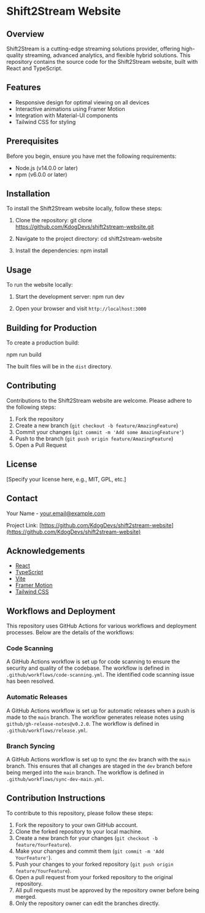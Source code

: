 # Shift2Stream Website

## Overview

Shift2Stream is a cutting-edge streaming solutions provider, offering high-quality streaming, advanced analytics, and flexible hybrid solutions. This repository contains the source code for the Shift2Stream website, built with React and TypeScript.

## Features

- Responsive design for optimal viewing on all devices
- Interactive animations using Framer Motion
- Integration with Material-UI components
- Tailwind CSS for styling

## Prerequisites

Before you begin, ensure you have met the following requirements:

- Node.js (v14.0.0 or later)
- npm (v6.0.0 or later)

## Installation

To install the Shift2Stream website locally, follow these steps:

1. Clone the repository:
git clone https://github.com/KdogDevs/shift2stream-website.git


2. Navigate to the project directory:
cd shift2stream-website


3. Install the dependencies:
npm install


## Usage

To run the website locally:

1. Start the development server:
npm run dev


2. Open your browser and visit `http://localhost:3000`

## Building for Production

To create a production build:

npm run build


The built files will be in the `dist` directory.

## Contributing

Contributions to the Shift2Stream website are welcome. Please adhere to the following steps:

1. Fork the repository
2. Create a new branch (`git checkout -b feature/AmazingFeature`)
3. Commit your changes (`git commit -m 'Add some AmazingFeature'`)
4. Push to the branch (`git push origin feature/AmazingFeature`)
5. Open a Pull Request

## License

[Specify your license here, e.g., MIT, GPL, etc.]

## Contact

Your Name - your.email@example.com

Project Link: [https://github.com/KdogDevs/shift2stream-website](https://github.com/KdogDevs/shift2stream-website)

## Acknowledgements

- [React](https://reactjs.org/)
- [TypeScript](https://www.typescriptlang.org/)
- [Vite](https://vitejs.dev/)
- [Framer Motion](https://www.framer.com/motion/)
- [Tailwind CSS](https://tailwindcss.com/)

## Workflows and Deployment

This repository uses GitHub Actions for various workflows and deployment processes. Below are the details of the workflows:

### Code Scanning

A GitHub Actions workflow is set up for code scanning to ensure the security and quality of the codebase. The workflow is defined in `.github/workflows/code-scanning.yml`. The identified code scanning issue has been resolved.

### Automatic Releases

A GitHub Actions workflow is set up for automatic releases when a push is made to the `main` branch. The workflow generates release notes using `github/gh-release-notes@v0.2.0`. The workflow is defined in `.github/workflows/release.yml`.

### Branch Syncing

A GitHub Actions workflow is set up to sync the `dev` branch with the `main` branch. This ensures that all changes are staged in the `dev` branch before being merged into the `main` branch. The workflow is defined in `.github/workflows/sync-dev-main.yml`.

## Contribution Instructions

To contribute to this repository, please follow these steps:

1. Fork the repository to your own GitHub account.
2. Clone the forked repository to your local machine.
3. Create a new branch for your changes (`git checkout -b feature/YourFeature`).
4. Make your changes and commit them (`git commit -m 'Add YourFeature'`).
5. Push your changes to your forked repository (`git push origin feature/YourFeature`).
6. Open a pull request from your forked repository to the original repository.
7. All pull requests must be approved by the repository owner before being merged.
8. Only the repository owner can edit the branches directly.

